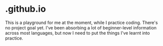 # .github.io
This is a playground for me at the moment, while I practice coding. 
There's no project goal yet. I've been absorbing a lot of beginner-level information across most languages, 
but now I need to put the things I've learnt into practice.
